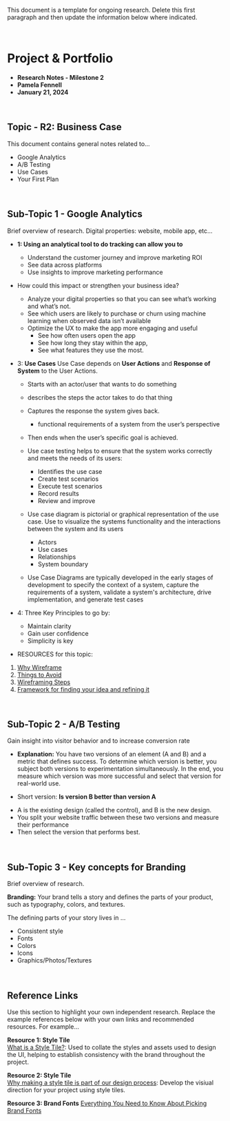 This document is a template for ongoing research. Delete this first paragraph and then update the information below where indicated. 


<br>

# Project & Portfolio 

* **Research Notes - Milestone 2**
* **Pamela Fennell**
* **January 21, 2024**

<br>


## Topic - R2: Business Case
This document contains general notes related to...
- Google Analytics
- A/B Testing
- Use Cases
- Your First Plan

<br>

## Sub-Topic 1 - Google Analytics
Brief overview of research. 
Digital properties: website, mobile app, etc… 

* **1: Using an analytical tool to do tracking can allow you to** 
    - Understand the customer journey and improve marketing ROI
    - See data across platforms 
    - Use insights to improve marketing performance

* How could this impact or strengthen your business idea?
    - Analyze your digital properties so that you can see what’s working and what’s not. 
    - See which users are likely to purchase or churn using machine learning when observed data isn’t available
    - Optimize the UX to make the app more engaging and useful
        - See how often users open the app
        - See how long they stay within the app, 
        - See what features they use the most. 



* 3: **Use Cases**
Use Case depends on **User Actions** and **Response of System** to the User Actions.
    - Starts with an actor/user that wants to do something 
    - describes the steps the actor takes to do that thing
    - Captures the response the system gives back. 
        - functional requirements of a system from the user’s perspective
    - Then ends when the user’s specific goal is achieved.

    - Use case testing helps to ensure that the system works correctly and meets the needs of its users:
        - Identifies the use case
        - Create test scenarios
        - Execute test scenarios
        - Record results
        - Review and improve

    - Use case diagram is pictorial or graphical representation of the use case. Use to visualize the systems functionality and the interactions  between the system and its users
        - Actors
        - Use cases
        - Relationships
        - System boundary
    - Use Case Diagrams are typically developed in the early stages of development to specify the context of a system, capture the requirements of a system, validate a system's architecture, drive implementation, and generate test cases 


* 4: Three Key Principles to go by:
    - Maintain clarity
    - Gain user confidence
    - Simplicity is key

* RESOURCES for this topic:
1. [Why Wireframe](https://www.orbitmedia.com/blog/7-reasons-to-wireframe/)
2. [Things to Avoid](https://www.seguetech.com/the-importance-of-wireframing-for-a-responsive-website/)
3. [Wireframing Steps](https://careerfoundry.com/en/blog/ux-design/how-to-create-your-first-wireframe/)
4. [Framework for finding your idea and refining it](https://uxdesign.cc/good-users-bad-users-from-use-cases-to-misuse-cases-cd4cc0424e3a)

<br>

## Sub-Topic 2 - A/B Testing
Gain insight into visitor behavior and to increase conversion rate
* **Explanation:** You have two versions of an element (A and B) and a metric that defines success. To determine which version is better, you subject both versions to experimentation simultaneously. In the end, you measure which version was more successful and select that version for real-world use.

* Short version: **Is version B better than version A**
- A is the existing design (called the control), and B is the new design. 
- You split your website traffic between these two versions and measure their performance
- Then select the version that performs best.

<br>

## Sub-Topic 3 - Key concepts for Branding 
Brief overview of research. 

**Branding:** Your brand tells a story and defines the parts of your product, such as typography, colors, and textures.


The defining parts of your story lives in ...
* Consistent style
* Fonts
* Colors
* Icons
* Graphics/Photos/Textures


    
<br>

## Reference Links
Use this section to highlight your own independent research. Replace the example references below with your own links and recommended resources. For example...

**Resource 1: Style Tile**  
[What is a Style Tile?](https://bootcamp.uxdesign.cc/style-tiles-a1805d9fb271): Used to collate the styles and assets used to design the UI, helping to establish consistency with the brand throughout the project.

**Resource 2: Style Tile**    
[Why making a style tile is part of our design process](https://level-level.com/blog/why-we-use-a-style-tile/): Develop the visiual direction for your project using style tiles.

**Resource 3: Brand Fonts**
[Everything You Need to Know About Picking Brand Fonts](https://venngage.com/blog/brand-fonts/)
